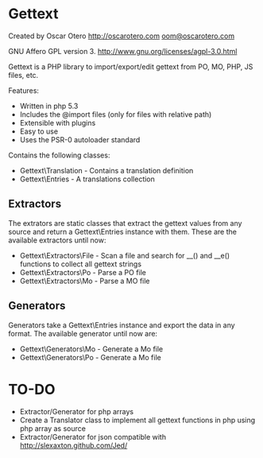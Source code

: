 Gettext
=======

Created by Oscar Otero <http://oscarotero.com> <oom@oscarotero.com>

GNU Affero GPL version 3. http://www.gnu.org/licenses/agpl-3.0.html

Gettext is a PHP library to import/export/edit gettext from PO, MO, PHP, JS files, etc.

Features:

* Written in php 5.3
* Includes the @import files (only for files with relative path)
* Extensible with plugins
* Easy to use
* Uses the PSR-0 autoloader standard

Contains the following classes:

* Gettext\Translation - Contains a translation definition
* Gettext\Entries - A translations collection

Extractors
----------

The extrators are static classes that extract the gettext values from any source and return a Gettext\Entries instance with them.
These are the available extractors until now:

* Gettext\Extractors\File - Scan a file and search for __() and __e() functions to collect all gettext strings
* Gettext\Extractors\Po - Parse a PO file
* Gettext\Extractors\Mo - Parse a MO file

Generators
----------

Generators take a Gettext\Entries instance and export the data in any format.
The available generator until now are:

* Gettext\Generators\Mo - Generate a Mo file
* Gettext\Generators\Po - Generate a Mo file

TO-DO
=====

* Extractor/Generator for php arrays
* Create a Translator class to implement all gettext functions in php using php array as source
* Extractor/Generator for json compatible with http://slexaxton.github.com/Jed/